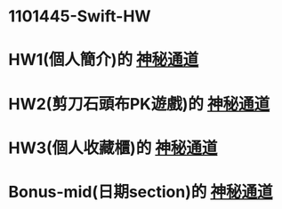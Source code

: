 # 1101445-Swift-HW

# HW1(個人簡介)的 [神秘通道](https://github.com/FatFang/1101445-swift/blob/main/hw1.md)

# HW2(剪刀石頭布PK遊戲)的 [神秘通道](https://github.com/FatFang/1101445-swift/blob/main/hw2.md)

# HW3(個人收藏櫃)的 [神秘通道](https://github.com/FatFang/1101445-swift/blob/main/hw3.md)

# Bonus-mid(日期section)的 [神秘通道](https://github.com/FatFang/1101445-swift/blob/main/bonus-mid.md)
